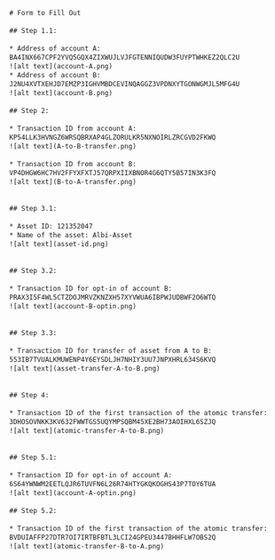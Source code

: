     # Form to Fill Out

    ## Step 1.1:

    * Address of account A: BA4INX667CPF2YVQ5GQX4ZIXWUJLVJFGTENNIQUDW3FUYPTWHKEZ2QLC2U
    ![alt text](account-A.png)
    * Address of account B: J2NU4XVTXEHJD7EMZP3IGHVMBDCEVINQAGGZ3VPDNXYTGONWGMJL5MFG4U
    ![alt text](account-B.png)

    ## Step 2:

    * Transaction ID from account A: KP54LLK3HVNGZ6WRSQBRXAP4GLZORULKR5NXNOIRLZRCGVD2FKWQ
    ![alt text](A-to-B-transfer.png)

    * Transaction ID from account B: VP4DHGW6HC7HV2FFYXFXTJ57QRPXIIXBNOR4G6QTY5B57IN3K3FQ
    ![alt text](B-to-A-transfer.png)


    ## Step 3.1:

    * Asset ID: 121352047
    * Name of the asset: Albi-Asset
    ![alt text](asset-id.png)


    ## Step 3.2:

    * Transaction ID for opt-in of account B: PRAX3I5F4WL5CTZDOJMRVZKNZXH57XYVWUA6IBPWJUDBWF2O6WTQ
    ![alt text](account-B-optin.png)


    ## Step 3.3:

    * Transaction ID for transfer of asset from A to B: 553IB7TVUALKMUWENP4Y6EYSDLJH7NHIY3UU7JNPXHRL634S6KVQ
    ![alt text](asset-transfer-A-to-B.png)


    ## Step 4:

    * Transaction ID of the first transaction of the atomic transfer: 3DHOSOVNKK3KV632FWWTGS5UQYMPSQBM45XE2BH73AOIHXL6SZJQ
    ![alt text](atomic-transfer-A-to-B.png)


    ## Step 5.1:

    * Transaction ID for opt-in of account A: 6S64YWNWM2EETLQJR6TUVFN6L26R74HTYGKQKOGHS43P7TOY6TUA
    ![alt text](account-A-optin.png)

    ## Step 5.2:

    * Transaction ID of the first transaction of the atomic transfer: BVDUIAFFP27DTR7OI7IRTBFBTL3LCI24GPEU3447BHHFLW7OBS2Q
    ![alt text](atomic-transfer-B-to-A.png)
